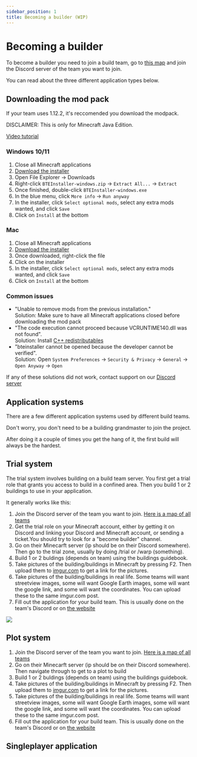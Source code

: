 ```yaml
---
sidebar_position: 1
title: Becoming a builder (WIP)
---
```

# Becoming a builder

To become a builder you need to join a build team, go to [this map](https://www.google.com/maps/d/u/0/viewer?mid=114VY4uNAIJ0cEuiOagkJgpFYaT26vw0E&ll=-3.81666561775622e-14%2C73.98213445019763&z=2) and join the Discord server of the team you want to join.

You can read about the three different application types below.

## Downloading the mod pack

If your team uses 1.12.2, it's reccomended you download the modpack.

DISCLAIMER: This is only for Minecraft Java Edition.

[Video tutorial](https://www.youtube.com/watch?v=T174gWwD1MU)

### Windows 10/11

1. Close all Minecraft applications
2. [Download the installer](https://s3.buildtheearth.net/public/installer/latest/BTEInstaller-windows.zip)
3. Open File Explorer &rarr; Downloads
4. Right-click `BTEInstaller-windows.zip` &rarr; `Extract All...` &rarr; `Extract`
5. Once finished, double-click `BTEInstaller-windows.exe`
6. In the blue menu, click `More info` &rarr; `Run anyway`
7. In the installer, click `Select optional mods`, select any extra mods wanted, and click `Save`
8. Click on `Install` at the bottom

### Mac

1. Close all Minecraft applications
2. [Download the installer](https://s3.buildtheearth.net/public/installer/latest/BTEInstaller-mac.dmg)
3. Once downloaded, right-click the file
4. Click on the installer
5. In the installer, click `Select optional mods`, select any extra mods wanted, and click `Save`
6. Click on `Install` at the bottom

### Common issues

* "Unable to remove mods from the previous installation."\
  Solution: Make sure to have all Minecraft applications closed before downloading the mod pack
* "The code execution cannot proceed because VCRUNTIME140.dll was not found".\
  Solution: Install [C++ redistributables](https://www.microsoft.com/en-us/download/confirmation.aspx?id=52685)
* "bteinstaller cannot be opened because the developer cannot be verified".\
  Solution: Open `System Preferences` &rarr; `Security & Privacy` &rarr; `General` &rarr; `Open Anyway` &rarr; `Open`

If any of these solutions did not work, contact support on our [Discord server](https://discord.gg/buildtheearth)

## Application systems

There are a few different application systems used by different build teams.

Don't worry, you don't need to be a building grandmaster to join the project. 

After doing it a couple of times you get the hang of it, the first build will always be the hardest.

## Trial system

The trial system involves building on a build team server. You first get a trial role that grants you access to build in a confined area. Then you build 1 or 2 buildings to use in your application.

It generally works like this:

1. Join the Discord server of the team you want to join. [Here is a map of all teams](https://www.google.com/maps/d/u/0/viewer?mid=114VY4uNAIJ0cEuiOagkJgpFYaT26vw0E&ll=-3.81666561775622e-14%2C73.98213445019763&z=2)
2. Get the trial role on your Minecraft account, either by getting it on Discord and linking your Discord and Minecraft account, or sending a ticket.You should try to look for a "become builder" channel.
3. Go on their Minecarft server (ip should be on their Discord somewhere). Then go to the trial zone, usually by doing /trial or /warp (something).
4. Build 1 or 2 buldings (depends on team) using the buildings guidebook.
5. Take pictures of the building/buildings in Minecraft by pressing F2. Then upload them to [imgur.com](https://imgur.com/) to get a link for the pictures.
6. Take pictures of the building/buildings in real life. Some teams will want streetview images, some will want Google Earth images, some will want the google link, and some will want the coordinates. You can upload these to the same imgur.com post.
7. Fill out the application for your build team. This is usually done on the team's Discord or on [the website](https://buildtheearth.net/buildteams)

![](https://media.discordapp.net/attachments/1096118472909533368/1127924015017771079/trialsystemflowchart.drawio.png?width=1692&height=657)

## Plot system

1. Join the Discord server of the team you want to join. [Here is a map of all teams](https://www.google.com/maps/d/u/0/viewer?mid=114VY4uNAIJ0cEuiOagkJgpFYaT26vw0E&ll=-3.81666561775622e-14%2C73.98213445019763&z=2)
3. Go on their Minecarft server (ip should be on their Discord somewhere). Then navigate through to get to a plot to build
4. Build 1 or 2 buldings (depends on team) using the buildings guidebook.
5. Take pictures of the building/buildings in Minecraft by pressing F2. Then upload them to [imgur.com](https://imgur.com/) to get a link for the pictures.
6. Take pictures of the building/buildings in real life. Some teams will want streetview images, some will want Google Earth images, some will want the google link, and some will want the coordinates. You can upload these to the same imgur.com post.
7. Fill out the application for your build team. This is usually done on the team's Discord or on [the website](https://buildtheearth.net/buildteams)


## Singleplayer application